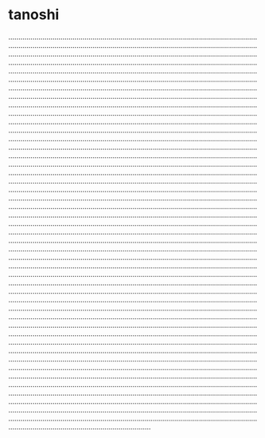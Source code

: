 # tanoshi
...............................................................................................................................................................................................................................................................................................................................................................................................................................................................................................................................................................................................................................................................................................................................................................................................................................................................................................................................................................................................................................................................................................................................................................................................................................................................................................................................................................................................................................................................................................................................................................................................................................................................................................................................................................................................................................................................................................................................................................................................................................................................................................................................................................................................................................................................................................................................................................................................................................................................................................................................................................................................................................................................................................................................................................................................................................................................................................................................................................................................................................................................................................................................................................................................................................................................................................................................................................................................................................................................................................................................................................................................................................................................................................................................................................................................................................................................................................................................................................................................................................................................................................................................................................................................................................................................................................................................................................................................................................................................................................................................................................................................................................................................................................................................................................................................................................................................................................................................................................................................................................................................................................................................................................................................................................................................................................................................................................................................................................................................................................................................................................................................................................................................................................................................................................................................................................................................................................................................................................................................................